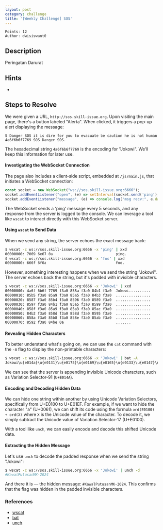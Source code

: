 ```yaml
---
layout: post
category: challenge
title: '[Weekly Challenge] SOS'
---
```


```
Points: 12
Author: dwisiswant0
```

## Description

Peringatan Darurat

## Hints

-

## Steps to Resolve

We were given a URL, `http://sos.skill-issue.org`. Upon visiting the main page, there's a button labeled "Alerta". When clicked, it triggers a pop-up alert displaying the message:

```
S Danger SOS it is dire for you to evacuate be caution he is not human 4a6f6b6f7769 SOS Danger SOS.
```

The hexadecimal string `4a6f6b6f7769` is the encoding for "Jokowi". We'll keep this information for later use.

#### Investigating the WebSocket Connection

The page also includes a client-side script, embedded at `/js/main.js`, that initiates a WebSocket connection:

```js
const socket = new WebSocket("ws://sos.skill-issue.org:6666");
socket.addEventListener("open", (e) => setInterval(socket.send('ping'), 5000));
socket.addEventListener("message", (e) => console.log("msg recv:", e.data));
```

The WebSocket sends a 'ping' message every 5 seconds, and any response from the server is logged to the console. We can leverage a tool like `wscat` to interact directly with this WebSocket server.

#### Using `wscat` to Send Data

When we send any string, the server echoes the exact message back:

```bash
$ wscat -c ws://sos.skill-issue.org:6666 -x 'ping' | xxd
00000000: 7069 6e67 0a                             ping.
$ wscat -c ws://sos.skill-issue.org:6666 -x 'foo' | xxd
00000000: 666f 6f0a                                foo.
```

However, something interesting happens when we send the string "Jokowi". The server echoes back the string, but it's padded with invisible characters.

```bash
$ wscat -c ws://sos.skill-issue.org:6666 -x 'Jokowi' | xxd
00000000: 4a6f 6b6f 7769 f3a0 858a f3a0 84b1 f3a0  Jokowi..........
00000010: 85b5 f3a0 85a9 f3a0 85a5 f3a0 84b3 f3a0  ................
00000020: 8587 f3a0 85b4 f3a0 8596 f3a0 8589 f3a0  ................
00000030: 8597 f3a0 84b1 f3a0 85a5 f3a0 8599 f3a0  ................
00000040: 858f f3a0 85a9 f3a0 85a3 f3a0 85ac f3a0  ................
00000050: 84b2 f3a0 858d f3a0 858d f3a0 8595 f3a0  ................
00000060: 858a f3a0 85b8 f3a0 858e f3a0 85ab f3a0  ................
00000070: 8592 f3a0 84be 0a                        .......
```

#### Revealing Hidden Characters

To better understand what's going on, we can use the `cat` command with the `-A` flag to display the non-printable characters:

```bash
$ wscat -c ws://sos.skill-issue.org:6666 -x 'Jokowi' | bat -A
Jokowi\u{e014a}\u{e0131}\u{e0175}\u{e0169}\u{e0165}\u{e0133}\u{e0147}\u{e0174}\u{e0156}\u{e0149}\u{e0157}\u{e0131}\u{e0165}\u{e0159}\u{e014f}\u{e0169}\u{e0163}\u{e016c}\u{e0132}\u{e014d}\u{e014d}\u{e0155}\u{e014a}\u{e0178}\u{e014e}\u{e016b}\u{e0152}\u{e013e}␊
```

We can see that the server is appending invisible Unicode characters, such as Variation Selector-91 (`U+E014A`).

#### Encoding and Decoding Hidden Data

We can hide one string within another by using Unicode Variation Selectors, specifically from U+E0100 to U+E01EF. For example, if we want to hide the character "a" (U+0061), we can shift its code using the formula `ord(E0100) + ord(X)` where `X` is the Unicode value of the character. To decode it, we simply subtract the Unicode value of Variation Selector-17 (U+E0100).

With a tool like `unch`, we can easily encode and decode this shifted Unicode data.

#### Extracting the Hidden Message

Let's use `unch` to decode the padded response when we send the string "Jokowi":

```bash
$ wscat -c ws://sos.skill-issue.org:6666 -x 'Jokowi' | unch -d
#KawalPutusanMK-2024
```

And there it is — the hidden message: `#KawalPutusanMK-2024`. This confirms that the flag was hidden in the padded invisible characters.

### References

* [wscat](https://github.com/websockets/wscat)
* [bat](https://github.com/sharkdp/bat)
* [unch](https://github.com/dwisiswant0/unch)